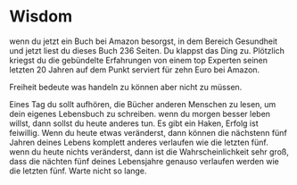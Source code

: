 

# Wisdom

<p class="tip">
    wenn du jetzt ein Buch bei Amazon besorgst, in dem Bereich Gesundheit und jetzt liest du dieses Buch 236 Seiten. Du klappst das Ding zu. Plötzlich kriegst du die gebündelte Erfahrungen von einem top Experten seinen letzten 20 Jahren auf dem Punkt serviert für zehn Euro bei Amazon.
</p>

<p class="tip">
    Freiheit bedeute was handeln zu können aber nicht zu müssen.
</p>

<p class="warning">
    Eines Tag du sollt aufhören, die Bücher anderen Menschen zu lesen, um dein eigenes Lebensbuch zu schreiben. wenn du morgen besser leben willst, dann sollst du heute anderes tun. Es gibt ein Haken, Erfolg ist feiwillig. Wenn du heute etwas veränderst, dann können die nächstenn fünf Jahren deines Lebens komplett anderes verlaufen wie die letzten fünf. wenn du heute nichts veränderst, dann ist die Wahrscheinlichkeit sehr groß, dass die nächten fünf deines Lebensjahre genauso verlaufen werden wie die letzten fünf. Warte nicht so lange.
</p>
